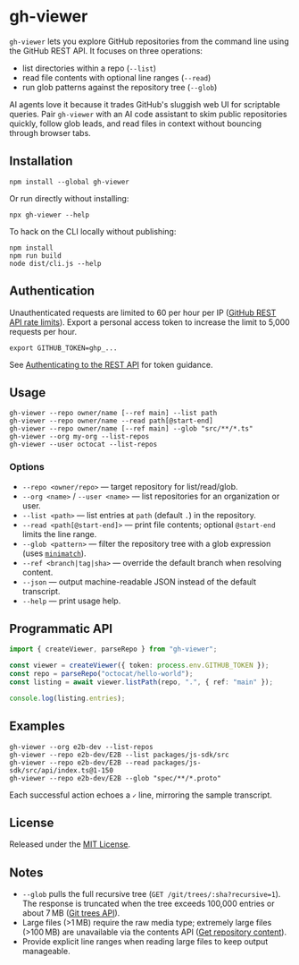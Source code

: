 # gh-viewer

`gh-viewer` lets you explore GitHub repositories from the command line using the GitHub REST API. It focuses on three operations:

- list directories within a repo (`--list`)
- read file contents with optional line ranges (`--read`)
- run glob patterns against the repository tree (`--glob`)

AI agents love it because it trades GitHub's sluggish web UI for scriptable queries. Pair `gh-viewer` with an AI code assistant to skim public repositories quickly, follow glob leads, and read files in context without bouncing through browser tabs.

## Installation

```
npm install --global gh-viewer
```

Or run directly without installing:

```
npx gh-viewer --help
```

To hack on the CLI locally without publishing:

```
npm install
npm run build
node dist/cli.js --help
```

## Authentication

Unauthenticated requests are limited to 60 per hour per IP ([GitHub REST API rate limits](https://docs.github.com/en/rest/using-the-rest-api/rate-limits-for-the-rest-api?apiVersion=2022-11-28)). Export a personal access token to increase the limit to 5,000 requests per hour.

```
export GITHUB_TOKEN=ghp_...
```

See [Authenticating to the REST API](https://docs.github.com/en/rest/authentication/authenticating-to-the-rest-api?apiVersion=2022-11-28) for token guidance.

## Usage

```
gh-viewer --repo owner/name [--ref main] --list path
gh-viewer --repo owner/name --read path[@start-end]
gh-viewer --repo owner/name [--ref main] --glob "src/**/*.ts"
gh-viewer --org my-org --list-repos
gh-viewer --user octocat --list-repos
```

### Options

- `--repo <owner/repo>` — target repository for list/read/glob.
- `--org <name>` / `--user <name>` — list repositories for an organization or user.
- `--list <path>` — list entries at `path` (default `.`) in the repository.
- `--read <path[@start-end]>` — print file contents; optional `@start-end` limits the line range.
- `--glob <pattern>` — filter the repository tree with a glob expression (uses [`minimatch`](https://github.com/isaacs/minimatch)).
- `--ref <branch|tag|sha>` — override the default branch when resolving content.
- `--json` — output machine-readable JSON instead of the default transcript.
- `--help` — print usage help.

## Programmatic API

```ts
import { createViewer, parseRepo } from "gh-viewer";

const viewer = createViewer({ token: process.env.GITHUB_TOKEN });
const repo = parseRepo("octocat/hello-world");
const listing = await viewer.listPath(repo, ".", { ref: "main" });

console.log(listing.entries);
```

## Examples

```
gh-viewer --org e2b-dev --list-repos
gh-viewer --repo e2b-dev/E2B --list packages/js-sdk/src
gh-viewer --repo e2b-dev/E2B --read packages/js-sdk/src/api/index.ts@1-150
gh-viewer --repo e2b-dev/E2B --glob "spec/**/*.proto"
```

Each successful action echoes a `✓` line, mirroring the sample transcript.

## License

Released under the [MIT License](LICENSE).

## Notes

- `--glob` pulls the full recursive tree (`GET /git/trees/:sha?recursive=1`). The response is truncated when the tree exceeds 100,000 entries or about 7 MB ([Git trees API](https://docs.github.com/en/rest/git/trees?apiVersion=2022-11-28#get-a-tree)).
- Large files (>1 MB) require the raw media type; extremely large files (>100 MB) are unavailable via the contents API ([Get repository content](https://docs.github.com/en/rest/repos/contents?apiVersion=2022-11-28#get-repository-content)).
- Provide explicit line ranges when reading large files to keep output manageable.
